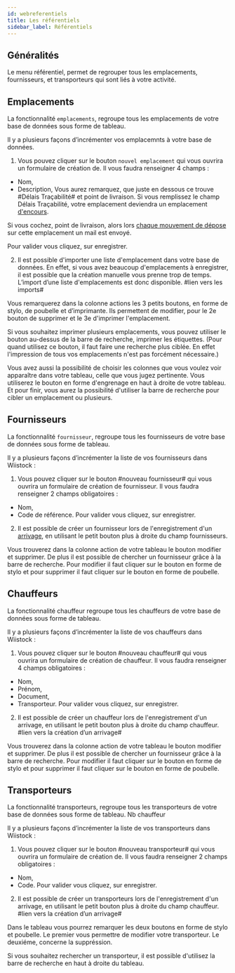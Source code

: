 ```yaml
---
id: webreferentiels
title: Les référentiels
sidebar_label: Référentiels
---
```



## Généralités

Le menu référentiel, permet de regrouper tous les emplacements, fournisseurs, et transporteurs qui sont liés à votre activité. 

## Emplacements

La fonctionnalité `emplacements`, regroupe tous les emplacements de votre base de données sous forme de tableau.

Il y a plusieurs façons d’incrémenter vos emplacemnts à votre base de données. 

1.  Vous pouvez cliquer sur le bouton `nouvel emplacement` qui vous ouvrira un formulaire de création de. Il vous faudra renseigner 4 champs :  
-	Nom, 
-	Description, 
Vous aurez remarquez, que juste en dessous ce trouve #Délais Traçabilité# et point de livraison. Si vous remplissez le champ Délais Traçabilité, votre emplacement deviendra un emplacement [d'encours](webtracabilites.md). 

Si vous cochez, point de livraison, alors lors [chaque mouvement de dépose](webtracabilites.md) sur cette emplacement un mail est envoyé. 

Pour valider vous cliquez, sur enregistrer. 

2. Il est possible d'importer une liste d'emplacement dans votre base de données. En effet, si vous avez beaucoup d'emplacements à enregistrer, il est possible que la création manuelle vous prenne trop de temps. L’import d’une liste d'emplacements est donc disponible. #lien vers les imports#

Vous remarquerez dans la colonne actions les 3 petits boutons, en forme de stylo, de poubelle et d’imprimante. 
Ils permettent de modifier, pour le 2e bouton de supprimer et le 3e d'imprimer l'emplacement. 

Si vous souhaitez imprimer plusieurs emplacements, vous pouvez utiliser le bouton au-dessus de la barre de recherche, imprimer les étiquettes. (Pour quand utilisez ce bouton, il faut faire une recherche plus ciblée. En effet l'impression de tous vos emplacements n'est pas forcément nécessaire.)

Vous avez aussi la possibilité de choisir les colonnes que vous voulez voir apparaître dans votre tableau, celle que vous jugez pertinente. Vous utiliserez le bouton en forme d'engrenage en haut à droite de votre tableau. 
Et pour finir, vous aurez la possibilité d'utiliser la barre de recherche pour cibler un emplacement ou plusieurs. 


## Fournisseurs

La fonctionnalité `fournisseur`, regroupe tous les fournisseurs de votre base de données sous forme de tableau. 

Il y a plusieurs façons d’incrémenter la liste de vos fournisseurs dans Wiistock : 

1. Vous pouvez cliquer sur le bouton #nouveau fournisseur# qui vous ouvrira un formulaire de création de fournisseur. Il vous faudra renseigner 2 champs obligatoires :  
-	Nom, 
-	Code de référence. 
Pour valider vous cliquez, sur enregistrer. 

2. Il est possible de créer un fournisseur lors de l'enregistrement d'un [arrivage](webtracabilites.md), en utilisant le petit bouton plus à droite du champ fournisseurs. 

Vous trouverez dans la colonne action de votre tableau le bouton modifier et supprimer. De plus il est possible de chercher un fournisseur grâce à la barre de recherche. Pour modifier il faut cliquer sur le bouton en forme de stylo et pour supprimer il faut cliquer sur le bouton en forme de poubelle. 

## Chauffeurs 

La fonctionnalité chauffeur regroupe tous les chauffeurs de votre base de données sous forme de tableau. 

Il y a plusieurs façons d’incrémenter la liste de vos chauffeurs dans Wiistock : 

1. Vous pouvez cliquer sur le bouton #nouveau chauffeur# qui vous ouvrira un formulaire de création de chauffeur. Il vous faudra renseigner 4 champs obligatoires :  
-	Nom, 
-	Prénom, 
-	Document,
-	Transporteur.
Pour valider vous cliquez, sur enregistrer. 

2. Il est possible de créer un chauffeur lors de l'enregistrement d'un arrivage, en utilisant le petit bouton plus à droite du champ chauffeur. #lien vers la création d’un arrivage#

Vous trouverez dans la colonne action de votre tableau le bouton modifier et supprimer. De plus il est possible de chercher un fournisseur grâce à la barre de recherche. Pour modifier il faut cliquer sur le bouton en forme de stylo et pour supprimer il faut cliquer sur le bouton en forme de poubelle. 

## Transporteurs

La fonctionnalité transporteurs, regroupe tous les transporteurs de votre base de données sous forme de tableau. Nb chauffeur

Il y a plusieurs façons d’incrémenter la liste de vos transporteurs dans Wiistock : 

1. Vous pouvez cliquer sur le bouton #nouveau transporteur# qui vous ouvrira un formulaire de création de. Il vous faudra renseigner 2 champs obligatoires :  
-	Nom, 
-	Code. 
Pour valider vous cliquez, sur enregistrer. 

2. Il est possible de créer un transporteurs lors de l'enregistrement d'un arrivage, en utilisant le petit bouton plus à droite du champ chauffeur. #lien vers la création d’un arrivage#

Dans le tableau vous pourrez remarquer les deux boutons en forme de stylo et poubelle. Le premier vous permettre de modifier votre transporteur. Le deuxiéme, concerne la suppréssion. 

Si vous souhaitez rechercher un transporteur, il est possible d'utilisez la barre de recherche en haut à droite du tableau. 

